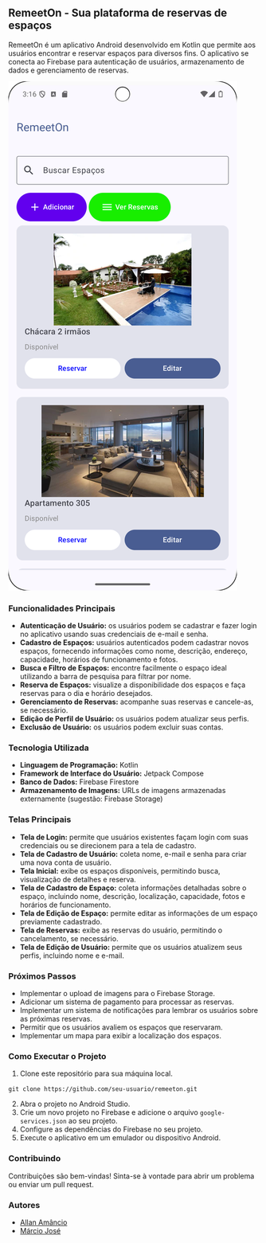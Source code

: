 ## RemeetOn - Sua plataforma de reservas de espaços

RemeetOn é um aplicativo Android desenvolvido em Kotlin que permite aos usuários encontrar e reservar espaços para diversos fins. O aplicativo se conecta ao Firebase para autenticação de usuários, armazenamento de dados e gerenciamento de reservas.

![Preview da tela principal](app/src/main/assets/preview.png)

### Funcionalidades Principais

* **Autenticação de Usuário:** os usuários podem se cadastrar e fazer login no aplicativo usando suas credenciais de e-mail e senha.
* **Cadastro de Espaços:** usuários autenticados podem cadastrar novos espaços, fornecendo informações como nome, descrição, endereço, capacidade, horários de funcionamento e fotos.
* **Busca e Filtro de Espaços:**  encontre facilmente o espaço ideal utilizando a barra de pesquisa para filtrar por nome.
* **Reserva de Espaços:** visualize a disponibilidade dos espaços e faça reservas para o dia e horário desejados.
* **Gerenciamento de Reservas:** acompanhe suas reservas e cancele-as, se necessário.
* **Edição de Perfil de Usuário:** os usuários podem atualizar seus perfis.
* **Exclusão de Usuário:** os usuários podem excluir suas contas.

### Tecnologia Utilizada

* **Linguagem de Programação:** Kotlin
* **Framework de Interface do Usuário:** Jetpack Compose
* **Banco de Dados:** Firebase Firestore
* **Armazenamento de Imagens:** URLs de imagens armazenadas externamente (sugestão: Firebase Storage)

### Telas Principais

* **Tela de Login:** permite que usuários existentes façam login com suas credenciais ou se direcionem para a tela de cadastro.
* **Tela de Cadastro de Usuário:** coleta nome, e-mail e senha para criar uma nova conta de usuário.
* **Tela Inicial:** exibe os espaços disponíveis, permitindo busca, visualização de detalhes e reserva.
* **Tela de Cadastro de Espaço:** coleta informações detalhadas sobre o espaço, incluindo nome, descrição, localização, capacidade, fotos e horários de funcionamento.
* **Tela de Edição de Espaço:** permite editar as informações de um espaço previamente cadastrado.
* **Tela de Reservas:** exibe as reservas do usuário, permitindo o cancelamento, se necessário.
* **Tela de Edição de Usuário:** permite que os usuários atualizem seus perfis, incluindo nome e e-mail.

### Próximos Passos

* Implementar o upload de imagens para o Firebase Storage.
* Adicionar um sistema de pagamento para processar as reservas.
* Implementar um sistema de notificações para lembrar os usuários sobre as próximas reservas.
* Permitir que os usuários avaliem os espaços que reservaram.
* Implementar um mapa para exibir a localização dos espaços.

### Como Executar o Projeto

1. Clone este repositório para sua máquina local.
```
git clone https://github.com/seu-usuario/remeeton.git
```
2. Abra o projeto no Android Studio.
3. Crie um novo projeto no Firebase e adicione o arquivo `google-services.json` ao seu projeto.
4. Configure as dependências do Firebase no seu projeto.
5. Execute o aplicativo em um emulador ou dispositivo Android.

### Contribuindo

Contribuições são bem-vindas! Sinta-se à vontade para abrir um problema ou enviar um pull request.

### Autores

- [Allan Amâncio](https://github.com/AllanSmithll)
- [Márcio José](https://github.com/ImMarcio)

